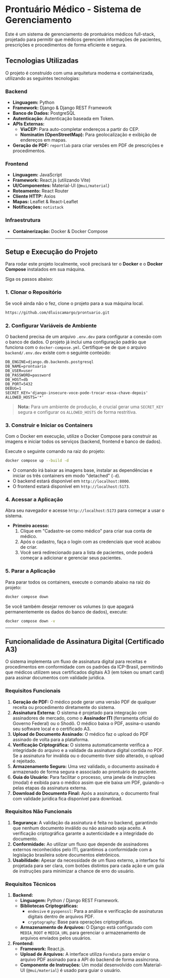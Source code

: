 # Prontuário Médico - Sistema de Gerenciamento

Este é um sistema de gerenciamento de prontuários médicos full-stack, projetado para permitir que médicos gerenciem informações de pacientes, prescrições e procedimentos de forma eficiente e segura.

## Tecnologias Utilizadas

O projeto é construído com uma arquitetura moderna e containerizada, utilizando as seguintes tecnologias:

### Backend
*   **Linguagem:** Python
*   **Framework:** Django & Django REST Framework
*   **Banco de Dados:** PostgreSQL
*   **Autenticação:** Autenticação baseada em Token.
*   **APIs Externas:**
    *   **ViaCEP:** Para auto-completar endereços a partir do CEP.
    *   **Nominatim (OpenStreetMap):** Para geolocalização e exibição de endereços em mapas.
*   **Geração de PDF:** `reportlab` para criar versões em PDF de prescrições e procedimentos.

### Frontend
*   **Linguagem:** JavaScript
*   **Framework:** React.js (utilizando Vite)
*   **UI/Componentes:** Material-UI (`@mui/material`)
*   **Roteamento:** React Router
*   **Cliente HTTP:** Axios
*   **Mapas:** Leaflet & React-Leaflet
*   **Notificações:** `notistack`

### Infraestrutura
*   **Containerização:** Docker & Docker Compose

---

## Setup e Execução do Projeto

Para rodar este projeto localmente, você precisará ter o **Docker** e o **Docker Compose** instalados em sua máquina.

Siga os passos abaixo:

### 1. Clonar o Repositório

Se você ainda não o fez, clone o projeto para a sua máquina local.

```bash
https://github.com/dluiscamargo/prontuario.git

```

### 2. Configurar Variáveis de Ambiente

O backend precisa de um arquivo `.env.dev` para configurar a conexão com o banco de dados. O projeto já inclui uma configuração padrão que funciona com o `docker-compose.yml`. Certifique-se de que o arquivo `backend/.env.dev` existe com o seguinte conteúdo:

```env
DB_ENGINE=django.db.backends.postgresql
DB_NAME=prontuario
DB_USER=user
DB_PASSWORD=password
DB_HOST=db
DB_PORT=5432
DEBUG=1
SECRET_KEY='django-insecure-voce-pode-trocar-essa-chave-depois'
ALLOWED_HOSTS='*'
```
> **Nota:** Para um ambiente de produção, é crucial gerar uma `SECRET_KEY` segura e configurar os `ALLOWED_HOSTS` de forma restritiva.

### 3. Construir e Iniciar os Containers

Com o Docker em execução, utilize o Docker Compose para construir as imagens e iniciar todos os serviços (backend, frontend e banco de dados).

Execute o seguinte comando na raiz do projeto:

```bash
docker compose up --build -d
```
*   O comando irá baixar as imagens base, instalar as dependências e iniciar os três containers em modo "detached" (`-d`).
*   O backend estará disponível em `http://localhost:8000`.
*   O frontend estará disponível em `http://localhost:5173`.

### 4. Acessar a Aplicação

Abra seu navegador e acesse `http://localhost:5173` para começar a usar o sistema.

*   **Primeiro acesso:**
    1.  Clique em "Cadastre-se como médico" para criar sua conta de médico.
    2.  Após o cadastro, faça o login com as credenciais que você acabou de criar.
    3.  Você será redirecionado para a lista de pacientes, onde poderá começar a adicionar e gerenciar seus pacientes.

### 5. Parar a Aplicação

Para parar todos os containers, execute o comando abaixo na raiz do projeto:

```bash
docker compose down
```

Se você também desejar remover os volumes (o que apagará permanentemente os dados do banco de dados), execute:

```bash
docker compose down -v
```

---

## Funcionalidade de Assinatura Digital (Certificado A3)

O sistema implementa um fluxo de assinatura digital para receitas e procedimentos em conformidade com os padrões da ICP-Brasil, permitindo que médicos utilizem seus certificados digitais A3 (em token ou smart card) para assinar documentos com validade jurídica.

### Requisitos Funcionais

1.  **Geração de PDF:** O médico pode gerar uma versão PDF de qualquer receita ou procedimento diretamente do sistema.
2.  **Assinatura Externa:** O sistema é projetado para integração com assinadores de mercado, como o **Assinador ITI** (ferramenta oficial do Governo Federal) ou o Shodô. O médico baixa o PDF, assina-o usando seu software local e o certificado A3.
3.  **Upload de Documento Assinado:** O médico faz o upload do PDF assinado de volta para a plataforma.
4.  **Verificação Criptográfica:** O sistema automaticamente verifica a integridade do arquivo e a validade da assinatura digital contida no PDF. Se a assinatura for inválida ou o documento tiver sido alterado, o upload é rejeitado.
5.  **Armazenamento Seguro:** Uma vez validado, o documento assinado é armazenado de forma segura e associado ao prontuário do paciente.
6.  **Guia do Usuário:** Para facilitar o processo, uma janela de instruções (modal) é exibida para o médico assim que ele baixa um PDF, guiando-o pelas etapas da assinatura externa.
7.  **Download do Documento Final:** Após a assinatura, o documento final com validade jurídica fica disponível para download.

### Requisitos Não Funcionais

1.  **Segurança:** A validação da assinatura é feita no backend, garantindo que nenhum documento inválido ou não assinado seja aceito. A verificação criptográfica garante a autenticidade e a integridade do documento.
2.  **Conformidade:** Ao utilizar um fluxo que depende de assinadores externos reconhecidos pelo ITI, garantimos a conformidade com a legislação brasileira sobre documentos eletrônicos.
3.  **Usabilidade:** Apesar da necessidade de um fluxo externo, a interface foi projetada para ser clara, com botões distintos para cada ação e um guia de instruções para minimizar a chance de erro do usuário.

### Requisitos Técnicos

1.  **Backend:**
    *   **Linguagem:** Python / Django REST Framework.
    *   **Bibliotecas Criptográficas:**
        *   `endesive` e `pyopenssl`: Para a análise e verificação de assinaturas digitais dentro de arquivos PDF.
        *   `cryptography`: Base para operações criptográficas.
    *   **Armazenamento de Arquivos:** O Django está configurado com `MEDIA_ROOT` e `MEDIA_URL` para gerenciar o armazenamento de arquivos enviados pelos usuários.
2.  **Frontend:**
    *   **Framework:** React.js.
    *   **Upload de Arquivos:** A interface utiliza `FormData` para enviar o arquivo PDF assinado para a API do backend de forma assíncrona.
    *   **Componente de Instruções:** Um modal desenvolvido com Material-UI (`@mui/material`) é usado para guiar o usuário.

